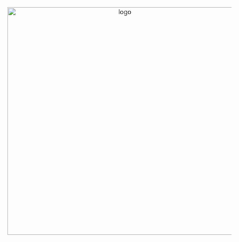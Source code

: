 <p align="center">
  <img alt="logo" src="https://rawgit.com/StylishThemes/logo/master/logo.min.svg" width="512">
</p>
